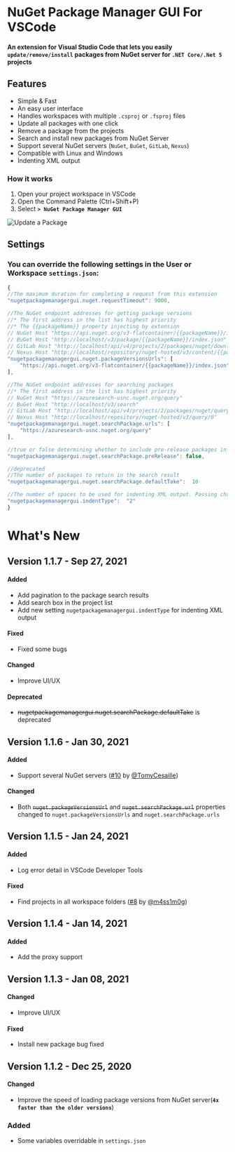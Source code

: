 # NuGet Package Manager GUI For VSCode

#### An extension for Visual Studio Code that lets you easily __`update/remove/install`__ packages from NuGet server for __`.NET Core/.Net 5`__ projects

## Features

- Simple & Fast
- An easy user interface
- Handles workspaces with multiple `.csproj` or `.fsproj` files
- Update all packages with one click
- Remove a package from the projects
- Search and install new packages from NuGet Server
- Support several NuGet servers (`NuGet`, `BuGet`, `GitLab`, `Nexus`)
- Compatible with Linux and Windows
- Indenting XML output


### How it works
1. Open your project workspace in VSCode
2. Open the Command Palette (Ctrl+Shift+P) 
3. Select **`> NuGet Package Manager GUI`**



![Update a Package](https://raw.githubusercontent.com/aliasadidev/vscode-npm-gui/main/images/demo2-v1.1.7.gif)



## Settings
### You can override the following settings in the **User or Workspace** `settings.json`:
```js
{
//The maximum duration for completing a request from this extension
"nugetpackagemanagergui.nuget.requestTimeout": 9000,

//The NuGet endpoint addresses for getting package versions
//* The first address in the list has highest priority
//* The {{packageName}} property injecting by extension
// NuGet Host "https://api.nuget.org/v3-flatcontainer/{{packageName}}/index.json"
// BuGet Host "http://localhost/v3/package/{{packageName}}/index.json"
// GitLab Host "http://localhost/api/v4/projects/2/packages/nuget/download/{{packageName}}/index.json"
// Nexus Host "http://localhost/repository/nuget-hosted/v3/content/{{packageName}}/index.json"
"nugetpackagemanagergui.nuget.packageVersionsUrls": [
    "https://api.nuget.org/v3-flatcontainer/{{packageName}}/index.json"
],

//The NuGet endpoint addresses for searching packages
//* The first address in the list has highest priority
// NuGet Host "https://azuresearch-usnc.nuget.org/query"
// BuGet Host "http://localhost/v3/search"
// GitLab Host "http://localhost/api/v4/projects/2/packages/nuget/query"
// Nexus Host "http://localhost/repository/nuget-hosted/v3/query/0"
"nugetpackagemanagergui.nuget.searchPackage.urls": [
    "https://azuresearch-usnc.nuget.org/query"
],

//true or false determining whether to include pre-release packages in the result of the search
"nugetpackagemanagergui.nuget.searchPackage.preRelease": false,

//deprecated
//The number of packages to return in the search result
"nugetpackagemanagergui.nuget.searchPackage.defaultTake":  10

//The number of spaces to be used for indenting XML output. Passing characters like ' ' or '\t' are also accepted
"nugetpackagemanagergui.indentType":  "2"		
}

```

# What's New

## Version 1.1.7 - Sep 27, 2021
#### Added
*  Add pagination to the package search results 
*  Add search box in the project list
*  Add new setting `nugetpackagemanagergui.indentType` for indenting XML output
#### Fixed
*  Fixed some bugs
#### Changed
* Improve UI/UX

#### Deprecated
* ~~nugetpackagemanagergui.nuget.searchPackage.defaultTake~~ is deprecated


## Version 1.1.6 - Jan 30, 2021
#### Added
*  Support several NuGet servers ([#10](https://github.com/aliasadidev/vscode-npm-gui/pull/10) by [@TomyCesaille](https://github.com/TomyCesaille))
#### Changed
* Both ~~`nuget.packageVersionsUrl`~~ and ~~`nuget.searchPackage.url`~~ properties changed to `nuget.packageVersionsUrls` and `nuget.searchPackage.urls`

## Version 1.1.5 - Jan 24, 2021
#### Added
* Log error detail in VSCode Developer Tools
#### Fixed
*  Find projects in all workspace folders ([#8](https://github.com/aliasadidev/vscode-npm-gui/pull/8) by [@m4ss1m0g](https://github.com/m4ss1m0g))

## Version 1.1.4 - Jan 14, 2021
#### Added
* Add the proxy support


## Version 1.1.3 - Jan 08, 2021
#### Changed
* Improve UI/UX

#### Fixed
* Install new package bug fixed

## Version 1.1.2 - Dec 25, 2020
#### Changed
* Improve the speed of loading package versions from NuGet server(**`4x faster than the older versions`**)

### Added
* Some variables overridable in `settings.json`
